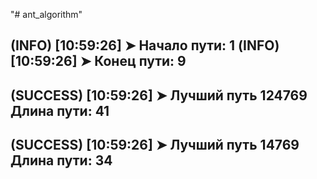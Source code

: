 "# ant_algorithm" 

(INFO) [10:59:26] ➤ Начало пути: 1
(INFO) [10:59:26] ➤ Конец пути: 9
----------------------------------------
(SUCCESS) [10:59:26] ➤ 
Лучший путь 124769
Длина пути: 41
----------------------------------------
(SUCCESS) [10:59:26] ➤ 
Лучший путь 14769
Длина пути: 34
---------

